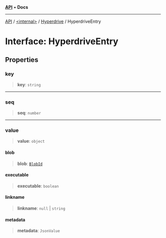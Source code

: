 [**API**](../../../../README.md) • **Docs**

***

[API](../../../../README.md) / [\<internal\>](../../../README.md) / [Hyperdrive](../README-1.md) / HyperdriveEntry

# Interface: HyperdriveEntry

## Properties

### key

> **key**: `string`

***

### seq

> **seq**: `number`

***

### value

> **value**: `object`

#### blob

> **blob**: [`BlobId`](../../Hyperblobs/interfaces/BlobId.md)

#### executable

> **executable**: `boolean`

#### linkname

> **linkname**: `null` \| `string`

#### metadata

> **metadata**: `JsonValue`
